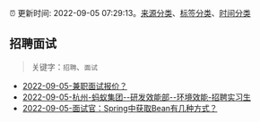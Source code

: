 :alarm_clock: 更新时间: 2022-09-05 07:29:13。[来源分类](../README.md)、[标签分类](../TAGS.md)、[时间分类](../TIMELINE.md)

## 招聘面试


> 关键字：`招聘`、`面试`



- [2022-09-05-兼职面试报价？](https://www.v2ex.com/t/877805) 
- [2022-09-05-杭州-蚂蚁集团--研发效能部--环境效能-招聘实习生](https://www.v2ex.com/t/877786) 
- [2022-09-05-面试官：Spring中获取Bean有几种方式？](https://toutiao.io/k/x9gh2qw) 